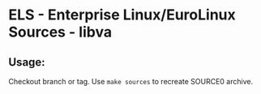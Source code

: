 # ELS - Enterprise Linux/EuroLinux Sources - libva
 
## Usage:
  Checkout branch or tag. Use `make sources` to recreate  SOURCE0 archive.
